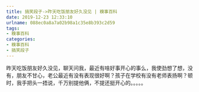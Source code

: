 ```yaml
---
title: 搞笑段子->昨天吃饭朋友好久没见 | 糗事百科
date: 2019-12-23 12:33:10
urlname: 088ec0a8a7a02b98a1c35e8b393c2d59
tags: 
- 糗事百科
categories:
- 糗事百科
- 搞笑段子
---
```

昨天吃饭朋友好久没见，聊天问我，最近有啥好事开心的事么，我使劲想了想，没有，朋友不甘心，老公最近有没有表现很好啊？孩子在学校有没有老师表扬啊？顿时，我手把头一捂说，千万别提他俩，不提还挺开心的。。。。。


